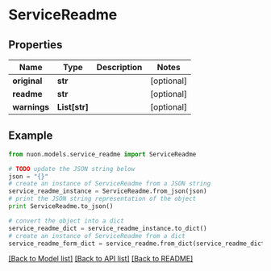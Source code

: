 # ServiceReadme


## Properties

Name | Type | Description | Notes
------------ | ------------- | ------------- | -------------
**original** | **str** |  | [optional] 
**readme** | **str** |  | [optional] 
**warnings** | **List[str]** |  | [optional] 

## Example

```python
from nuon.models.service_readme import ServiceReadme

# TODO update the JSON string below
json = "{}"
# create an instance of ServiceReadme from a JSON string
service_readme_instance = ServiceReadme.from_json(json)
# print the JSON string representation of the object
print ServiceReadme.to_json()

# convert the object into a dict
service_readme_dict = service_readme_instance.to_dict()
# create an instance of ServiceReadme from a dict
service_readme_form_dict = service_readme.from_dict(service_readme_dict)
```
[[Back to Model list]](../README.md#documentation-for-models) [[Back to API list]](../README.md#documentation-for-api-endpoints) [[Back to README]](../README.md)


